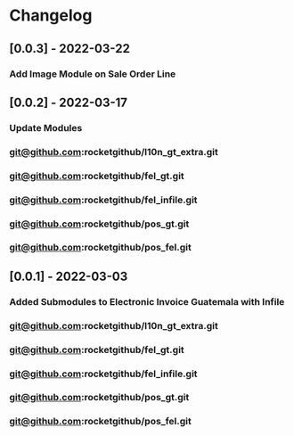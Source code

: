 # Changelog
## [0.0.3] - 2022-03-22
### Add Image Module on Sale Order Line
## [0.0.2] - 2022-03-17
### Update Modules
### git@github.com:rocketgithub/l10n_gt_extra.git
### git@github.com:rocketgithub/fel_gt.git
### git@github.com:rocketgithub/fel_infile.git
### git@github.com:rocketgithub/pos_gt.git
### git@github.com:rocketgithub/pos_fel.git
## [0.0.1] - 2022-03-03
### Added Submodules to Electronic Invoice Guatemala with Infile
### git@github.com:rocketgithub/l10n_gt_extra.git
### git@github.com:rocketgithub/fel_gt.git
### git@github.com:rocketgithub/fel_infile.git
### git@github.com:rocketgithub/pos_gt.git
### git@github.com:rocketgithub/pos_fel.git
